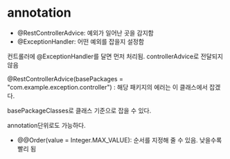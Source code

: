 # annotation

- @RestControllerAdvice: 예외가 일어난 곳을 감지함
- @ExceptionHandler: 어떤 예외를 잡을지 설정함

컨트롤러에 @ExceptionHandler를 달면 먼저 처리됨. controllerAdvice로 전달되지 않음

@RestControllerAdvice(basePackages = "com.example.exception.controller") : 해당 패키지의 에러는 이 클래스에서 잡겠다.

basePackageClasses로 클래스 기준으로 잡을 수 있다.

annotation단위로도 가능하다.

- @@Order(value = Integer.MAX_VALUE): 순서를 지정해 줄 수 있음. 낮을수록 빨리 됨
